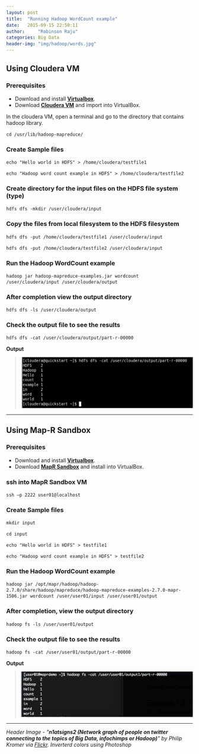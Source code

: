 ```yaml
---
layout: post
title:  "Running Hadoop WordCount example"
date:   2015-09-15 22:50:11
author:     "Robinson Raju"
categories: Big Data 
header-img: "img/hadoop/words.jpg"
---
```


## Using Cloudera VM

### Prerequisites
* Download and install [**Virtualbox**](https://www.virtualbox.org/wiki/Downloads). 
* Download [**Cloudera VM**](http://cloudera.com/content/cloudera/en/downloads/quickstart_vms/cdh-5-4-x.html) and import into VirtualBox. 

In the cloudera VM, open a terminal and go to the directory that contains hadoop library. 
```
cd /usr/lib/hadoop-mapreduce/
```

### Create Sample files
```
echo "Hello world in HDFS" > /home/cloudera/testfile1
```

```
echo "Hadoop word count example in HDFS" > /home/cloudera/testfile2
```

### Create directory for the input files on the HDFS file system (type) 
```
hdfs dfs -mkdir /user/cloudera/input
```

### Copy the files from local filesystem to the HDFS filesystem 
```
hdfs dfs -put /home/cloudera/testfile1 /user/cloudera/input
```

```
hdfs dfs -put /home/cloudera/testfile2 /user/cloudera/input
```

### Run the Hadoop WordCount example
```
hadoop jar hadoop-mapreduce-examples.jar wordcount /user/cloudera/input /user/cloudera/output
```

### After completion view the output directory 
```
hdfs dfs -ls /user/cloudera/output
```

### Check the output file to see the results 
```
hdfs dfs -cat /user/cloudera/output/part-r-00000
```

**Output**

> <img src="/img/hadoop/wc-output.png" width="520"/>

-----

## Using Map-R Sandbox

### Prerequisites
* Download and install [**Virtualbox**](https://www.virtualbox.org/wiki/Downloads). 
* Download [**MapR Sandbox**](https://www.mapr.com/products/mapr-sandbox-hadoop/download) and install into VirtualBox. 

### ssh into MapR Sandbox VM
```
ssh –p 2222 user01@localhost
```

### Create Sample files
```
mkdir input
```

```
cd input
```

```
echo "Hello world in HDFS" > testfile1
```

```
echo "Hadoop word count example in HDFS" > testfile2
```

### Run the Hadoop WordCount example
```
hadoop jar /opt/mapr/hadoop/hadoop-2.7.0/share/hadoop/mapreduce/hadoop-mapreduce-examples-2.7.0-mapr-1506.jar wordcount /user/user01/input /user/user01/output
```

### After completion, view the output directory 
```
hadoop fs -ls /user/user01/output
```

### Check the output file to see the results 
```
hadoop fs -cat /user/user01/output/part-r-00000 
```

**Output**

> <img src="/img/hadoop/wc-output-mapr.png" width="520"/>

---
_Header Image - "**n1atsigns2 (Network graph of people on twitter connecting to the topics of Big Data, infochimps or Hadoop)**" by Philip Kromer via [Flickr](https://flic.kr/p/8R7PyB). Inverterd colors using Photoshop_